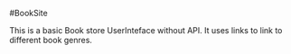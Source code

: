 #BookSite

This is a basic Book store UserInteface without API. It uses links to link to different book genres.
